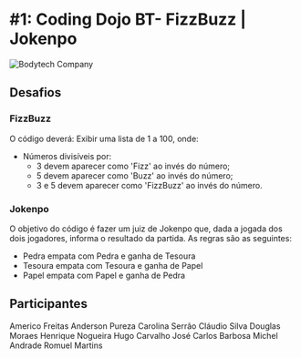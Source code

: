 # #1: Coding Dojo BT- FizzBuzz | Jokenpo
![Bodytech Company](https://lh3.googleusercontent.com/-2Mp-hJERiyY/WweKPsrAgHI/AAAAAAAAGi0/2rw5P-CKoP09aLMN0s7-jW3U7XD56QVZQCL0BGAYYCw/h1080/bt-codding-dojo.jpg "www.bodytech.com.br") 

## Desafios
### FizzBuzz
O código deverá:
Exibir uma lista de 1 a 100, onde:
- Números divisíveis por:
  - 3 devem aparecer como 'Fizz' ao invés do número;
  - 5 devem aparecer como 'Buzz' ao invés do número; 
  - 3 e 5 devem aparecer como 'FizzBuzz' ao invés do número.

### Jokenpo
O objetivo do código é fazer um juiz de Jokenpo que, dada a jogada dos dois jogadores, informa o resultado da partida.
As regras são as seguintes:
- Pedra empata com Pedra e ganha de Tesoura
- Tesoura empata com Tesoura e ganha de Papel
- Papel empata com Papel e ganha de Pedra


## Participantes

Americo Freitas
Anderson Pureza
Carolina Serrão
Cláudio Silva
Douglas Moraes
Henrique Nogueira
Hugo Carvalho
José Carlos Barbosa
Michel Andrade
Romuel Martins


